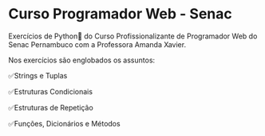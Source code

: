 # Curso Programador Web - Senac
Exercícios de Python🐍 do Curso Profissionalizante de Programador Web do Senac Pernambuco com a Professora Amanda Xavier.

Nos exercícios são englobados os assuntos:

✅Strings e Tuplas

✅Estruturas Condicionais

✅Estruturas de Repetição

✅Funções, Dicionários e Métodos
